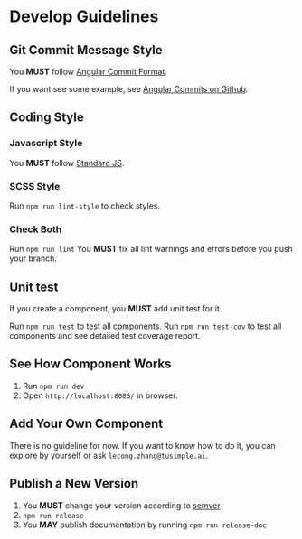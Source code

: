 <!--no-demo-->
# Develop Guidelines
## Git Commit Message Style
You **MUST** follow [Angular Commit Format](https://gist.github.com/brianclements/841ea7bffdb01346392c).

If you want see some example, see [Angular Commits on Github](https://github.com/angular/angular/commits/master).
## Coding Style
### Javascript Style
You **MUST** follow [Standard JS](https://standardjs.com/).
### SCSS Style
Run `npm run lint-style` to check styles.
### Check Both
Run `npm run lint`
You **MUST** fix all lint warnings and errors before you push your branch.
## Unit test
If you create a component, you **MUST** add unit test for it.

Run `npm run test` to test all components.
Run `npm run test-cov` to test all components and see detailed test coverage report.

## See How Component Works
1. Run `npm run dev`
2. Open `http://localhost:8086/` in browser.

## Add Your Own Component
There is no guideline for now. If you want to know how to do it, you can explore by yourself or ask `lecong.zhang@tusimple.ai`.

## Publish a New Version
1. You **MUST** change your version according to [semver](https://semver.org/)
2. `npm run release`
3. You **MAY** publish documentation by running `npm run release-doc`